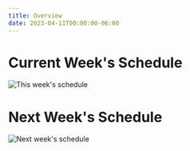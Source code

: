 ```yaml
---
title: Overview
date: 2023-04-11T00:00:00-06:00
---
```


# Current Week's Schedule

<div class="schedule">
<img class="center" alt="This week's schedule" src="https://drive.google.com/uc?id=11LewsgqVHoy4mzRYxZQVv24D140916hD" />
</div>

# Next Week's Schedule

<div class="schedule">
<img class="center" alt="Next week's schedule" src="https://drive.google.com/uc?id=1EnHw768i_xEtdLrHzd0ftmda6_T8PKkt" />
</div>

